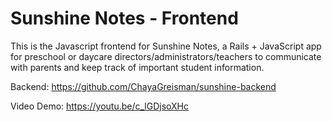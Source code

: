 # Sunshine Notes - Frontend

This is the Javascript frontend for Sunshine Notes, a Rails + JavaScript app for preschool or daycare directors/administrators/teachers to communicate with parents and keep track of important student information.

Backend: https://github.com/ChayaGreisman/sunshine-backend

Video Demo: https://youtu.be/c_lGDjsoXHc
